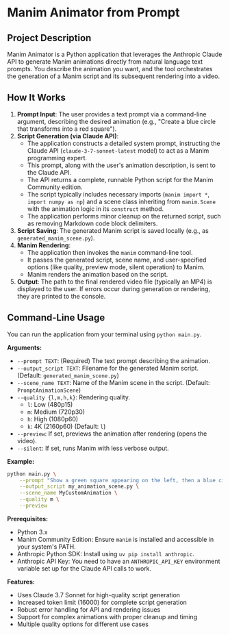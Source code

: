 # Manim Animator from Prompt

## Project Description

Manim Animator is a Python application that leverages the Anthropic Claude API to generate Manim animations directly from natural language text prompts. You describe the animation you want, and the tool orchestrates the generation of a Manim script and its subsequent rendering into a video.

## How It Works

1.  **Prompt Input**: The user provides a text prompt via a command-line argument, describing the desired animation (e.g., "Create a blue circle that transforms into a red square").
2.  **Script Generation (via Claude API)**:
    *   The application constructs a detailed system prompt, instructing the Claude API (`claude-3-7-sonnet-latest` model) to act as a Manim programming expert.
    *   This prompt, along with the user's animation description, is sent to the Claude API.
    *   The API returns a complete, runnable Python script for the Manim Community edition.
    *   The script typically includes necessary imports (`manim import *`, `import numpy as np`) and a scene class inheriting from `manim.Scene` with the animation logic in its `construct` method.
    *   The application performs minor cleanup on the returned script, such as removing Markdown code block delimiters.
3.  **Script Saving**: The generated Manim script is saved locally (e.g., as `generated_manim_scene.py`).
4.  **Manim Rendering**:
    *   The application then invokes the `manim` command-line tool.
    *   It passes the generated script, scene name, and user-specified options (like quality, preview mode, silent operation) to Manim.
    *   Manim renders the animation based on the script.
5.  **Output**: The path to the final rendered video file (typically an MP4) is displayed to the user. If errors occur during generation or rendering, they are printed to the console.

## Command-Line Usage

You can run the application from your terminal using `python main.py`.

**Arguments:**

*   `--prompt TEXT`: (Required) The text prompt describing the animation.
*   `--output_script TEXT`: Filename for the generated Manim script. (Default: `generated_manim_scene.py`)
*   `--scene_name TEXT`: Name of the Manim scene in the script. (Default: `PromptAnimationScene`)
*   `--quality {l,m,h,k}`: Rendering quality.
    *   `l`: Low (480p15)
    *   `m`: Medium (720p30)
    *   `h`: High (1080p60)
    *   `k`: 4K (2160p60)
    (Default: `l`)
*   `--preview`: If set, previews the animation after rendering (opens the video).
*   `--silent`: If set, runs Manim with less verbose output.

**Example:**

```bash
python main.py \
    --prompt "Show a green square appearing on the left, then a blue circle appearing on the right. Finally, transform the square into a triangle and the circle into a star." \
    --output_script my_animation_scene.py \
    --scene_name MyCustomAnimation \
    --quality m \
    --preview
```

**Prerequisites:**

*   Python 3.x
*   Manim Community Edition: Ensure `manim` is installed and accessible in your system's PATH.
*   Anthropic Python SDK: Install using `uv pip install anthropic`.
*   Anthropic API Key: You need to have an `ANTHROPIC_API_KEY` environment variable set up for the Claude API calls to work.

**Features:**

*   Uses Claude 3.7 Sonnet for high-quality script generation
*   Increased token limit (16000) for complete script generation
*   Robust error handling for API and rendering issues
*   Support for complex animations with proper cleanup and timing
*   Multiple quality options for different use cases

